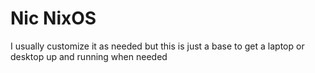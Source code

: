 # Nic NixOS

I usually customize it as needed but this is just a base to get a laptop or desktop up and running when needed
